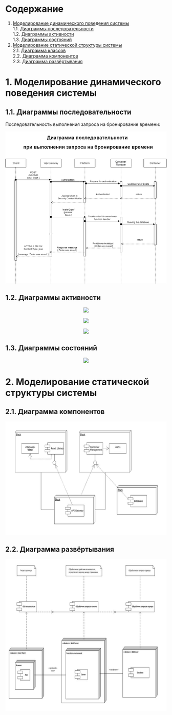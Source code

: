 # Содержание
1. [Моделирование динамического поведения системы](#1)  
1.1. [Диаграммы последовательности](#1.1)  
1.2. [Диаграммы активности](#1.2)   
1.3. [Диаграммы состояний](#1.3)  
2. [Моделирование статической структуры системы](#2)  
2.1. [Диаграмма классов](#2.1)  
2.2. [Диаграмма компонентов](#2.2)  
2.3. [Диаграмма развёртывания](#2.3)  

<a name="1"/>

#  1. Моделирование динамического поведения системы

<a name="1.1"/>

##  1.1. Диаграммы последовательности

Последовательность выполнения запроса на бронирование времени:

![Поиск](images/sequence1.png)

<a name="1.2"/>

##  1.2. Диаграммы активности

<p align="center">
  <img src="https://github.com/timy2517/QueueManager/blob/master/diagram/diagrams/images/d_reg.png">
</p>

<p align="center">
  <img src="https://github.com/timy2517/QueueManager/blob/master/diagram/diagrams/images/d_view.png">
</p>

<p align="center">
  <img src="https://github.com/timy2517/QueueManager/blob/master/diagram/diagrams/images/d_book.png">
</p>

<a name="1.3"/>

##  1.3. Диаграммы состояний

<p align="center">
  <img src="https://github.com/timy2517/QueueManager/blob/master/diagram/diagrams/images/actor.png">
</p>

#  2. Моделирование статической структуры системы

<a name="2.1"/>


##  2.1. Диаграмма компонентов

![Диаграмма компонентов](images/d_component.jpg)

<a name="2.3"/>

##  2.2. Диаграмма развёртывания

![Диаграмма развёртывания](images/d_deployment.jpg)
